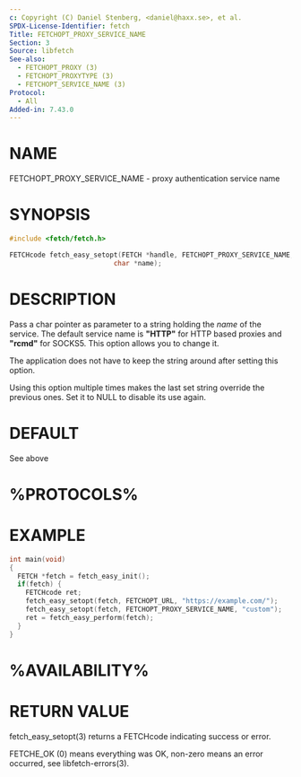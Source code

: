 ```yaml
---
c: Copyright (C) Daniel Stenberg, <daniel@haxx.se>, et al.
SPDX-License-Identifier: fetch
Title: FETCHOPT_PROXY_SERVICE_NAME
Section: 3
Source: libfetch
See-also:
  - FETCHOPT_PROXY (3)
  - FETCHOPT_PROXYTYPE (3)
  - FETCHOPT_SERVICE_NAME (3)
Protocol:
  - All
Added-in: 7.43.0
---
```


# NAME

FETCHOPT_PROXY_SERVICE_NAME - proxy authentication service name

# SYNOPSIS

~~~c
#include <fetch/fetch.h>

FETCHcode fetch_easy_setopt(FETCH *handle, FETCHOPT_PROXY_SERVICE_NAME,
                          char *name);
~~~

# DESCRIPTION

Pass a char pointer as parameter to a string holding the *name* of the
service. The default service name is **"HTTP"** for HTTP based proxies and
**"rcmd"** for SOCKS5. This option allows you to change it.

The application does not have to keep the string around after setting this
option.

Using this option multiple times makes the last set string override the
previous ones. Set it to NULL to disable its use again.

# DEFAULT

See above

# %PROTOCOLS%

# EXAMPLE

~~~c
int main(void)
{
  FETCH *fetch = fetch_easy_init();
  if(fetch) {
    FETCHcode ret;
    fetch_easy_setopt(fetch, FETCHOPT_URL, "https://example.com/");
    fetch_easy_setopt(fetch, FETCHOPT_PROXY_SERVICE_NAME, "custom");
    ret = fetch_easy_perform(fetch);
  }
}
~~~

# %AVAILABILITY%

# RETURN VALUE

fetch_easy_setopt(3) returns a FETCHcode indicating success or error.

FETCHE_OK (0) means everything was OK, non-zero means an error occurred, see
libfetch-errors(3).
